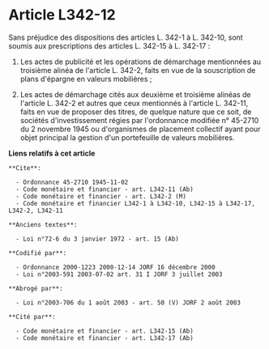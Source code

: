 # Article L342-12

Sans préjudice des dispositions des articles L. 342-1 à L. 342-10, sont soumis aux prescriptions des articles L. 342-15 à L.
342-17 :

1. Les actes de publicité et les opérations de démarchage mentionnées au troisième alinéa de l'article L. 342-2, faits en vue
de la souscription de plans d'épargne en valeurs mobilières ;

2. Les actes de démarchage cités aux deuxième et troisième alinéas de l'article L. 342-2 et autres que ceux mentionnés à
l'article L. 342-11, faits en vue de proposer des titres, de quelque nature que ce soit, de sociétés d'investissement régies
par l'ordonnance modifiée n° 45-2710 du 2 novembre 1945 ou d'organismes de placement collectif ayant pour objet principal la
gestion d'un portefeuille de valeurs mobilières.

**Liens relatifs à cet article**

	**Cite**:

	  - Ordonnance 45-2710 1945-11-02
	  - Code monétaire et financier - art. L342-11 (Ab)
	  - Code monétaire et financier - art. L342-2 (M)
	  - Code monétaire et financier L342-1 à L342-10, L342-15 à L342-17, L342-2, L342-11

	**Anciens textes**:

	  - Loi n°72-6 du 3 janvier 1972 - art. 15 (Ab)

	**Codifié par**:

	  - Ordonnance 2000-1223 2000-12-14 JORF 16 décembre 2000
	  - Loi n°2003-591 2003-07-02 art. 31 I JORF 3 juillet 2003

	**Abrogé par**:

	  - Loi n°2003-706 du 1 août 2003 - art. 50 (V) JORF 2 août 2003

	**Cité par**:

	  - Code monétaire et financier - art. L342-15 (Ab)
	  - Code monétaire et financier - art. L342-17 (Ab)
